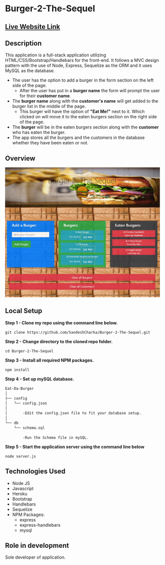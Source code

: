 # Burger-2-The-Sequel

## <a href="https://burger-2-the-sequel-sandesh.herokuapp.com/" target="_blank">Live Website Link</a>


## Description

This application is a full-stack application utilizing HTML/CSS/Bootstrap/Handlebars for the front-end. It follows a MVC design pattern with the use of Node, Express, Sequelize as the ORM and it uses MySQL as the database.

* The user has the option to add a burger in the form section on the left side of the page.
    * After the user has put in a **burger name** the form will prompt the user for their **customer name**.
* The **burger name** along with the **customer's name** will get added to the burger list in the middle of the page.
    * This burger will have the option of **"Eat Me!"** next to it. Which clicked on will move it to the eaten burgers section on the right side of the page.
* The **burger** will be in the eaten burgers section along with the **customer** who has eaten the burger.
* The app stores all the burgers and the customers in the database whether they have been eaten or not.


## Overview

<img alt="Burger-2-The-Sequel-DemoPicture" src="public/assets/img/demoPic.jpg" width="" height="" />

## Local Setup

**Step 1 - Clone my repo using the command line below.**
```
git clone https://github.com/SandeshCharka/Burger-2-The-Sequel.git
```
**Step 2 - Change directory to the cloned repo folder.**
```
cd Burger-2-The-Sequel
```
**Step 3 - Install all required NPM packages.**
```
npm install
```
**Step 4 - Set up mySQL database.**
```
Eat-Da-Burger
│
├── config
│   └── config.json
│        
│       -Edit the config.json file to fit your database setup.
│ 
└── db
    └── schema.sql

        -Run the Schema file in mySQL.
```
**Step 5 - Start the application server using the command line below**
```
node server.js
```

## Technologies Used

* Node JS
* Javascript
* Heroku
* Bootstrap
* Handlebars
* Sequelize
* NPM Packages:
    - express
    - express-handlebars
    - mysql

## Role in development

Sole developer of application.
